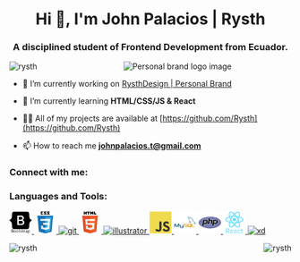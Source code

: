 <h1 align="center">Hi 👋, I'm John Palacios | Rysth</h1>
<h3 align="center">A disciplined student of Frontend Development from Ecuador.</h3>
<img align="right" width="300" class="image" loading="lazy" src="https://rysthdesign.netlify.app/img/LOGO-ONLY.svg" alt="Personal brand logo image">

<p align="left"> <img src="https://komarev.com/ghpvc/?username=rysth&label=Profile%20views&color=0e75b6&style=flat" alt="rysth" /> </p>

- 🔭 I’m currently working on [RysthDesign | Personal Brand](https://rysthdesign.netlify.app/)

- 🌱 I’m currently learning **HTML/CSS/JS & React**

- 👨‍💻 All of my projects are available at [https://github.com/Rysth](https://github.com/Rysth)

- 📫 How to reach me **johnpalacios.t@gmail.com**

<h3 align="left">Connect with me:</h3>
<p align="left">
</p>

<h3 align="left">Languages and Tools:</h3>
<p align="left"> <a href="https://getbootstrap.com" target="_blank" rel="noreferrer"> <img src="https://raw.githubusercontent.com/devicons/devicon/master/icons/bootstrap/bootstrap-plain-wordmark.svg" alt="bootstrap" width="40" height="40"/> </a> <a href="https://www.w3schools.com/css/" target="_blank" rel="noreferrer"> <img src="https://raw.githubusercontent.com/devicons/devicon/master/icons/css3/css3-original-wordmark.svg" alt="css3" width="40" height="40"/> </a> <a href="https://git-scm.com/" target="_blank" rel="noreferrer"> <img src="https://www.vectorlogo.zone/logos/git-scm/git-scm-icon.svg" alt="git" width="40" height="40"/> </a> <a href="https://www.w3.org/html/" target="_blank" rel="noreferrer"> <img src="https://raw.githubusercontent.com/devicons/devicon/master/icons/html5/html5-original-wordmark.svg" alt="html5" width="40" height="40"/> </a> <a href="https://www.adobe.com/in/products/illustrator.html" target="_blank" rel="noreferrer"> <img src="https://www.vectorlogo.zone/logos/adobe_illustrator/adobe_illustrator-icon.svg" alt="illustrator" width="40" height="40"/> </a> <a href="https://developer.mozilla.org/en-US/docs/Web/JavaScript" target="_blank" rel="noreferrer"> <img src="https://raw.githubusercontent.com/devicons/devicon/master/icons/javascript/javascript-original.svg" alt="javascript" width="40" height="40"/> </a> <a href="https://www.mysql.com/" target="_blank" rel="noreferrer"> <img src="https://raw.githubusercontent.com/devicons/devicon/master/icons/mysql/mysql-original-wordmark.svg" alt="mysql" width="40" height="40"/> </a> <a href="https://www.php.net" target="_blank" rel="noreferrer"> <img src="https://raw.githubusercontent.com/devicons/devicon/master/icons/php/php-original.svg" alt="php" width="40" height="40"/> </a> <a href="https://reactjs.org/" target="_blank" rel="noreferrer"> <img src="https://raw.githubusercontent.com/devicons/devicon/master/icons/react/react-original-wordmark.svg" alt="react" width="40" height="40"/> </a>  <a href="https://www.adobe.com/products/xd.html" target="_blank" rel="noreferrer"> <img src="https://cdn.worldvectorlogo.com/logos/adobe-xd.svg" alt="xd" width="40" height="40"/> </a> </p>

<p><img align="left" src="https://github-readme-stats.vercel.app/api?username=rysth&show_icons=true&locale=en" alt="rysth" /></p>

<p><img align="right" src="https://github-readme-stats.vercel.app/api/top-langs?username=rysth&show_icons=true&locale=en&layout=compact" alt="rysth" /></p>

